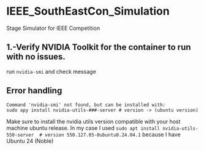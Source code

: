 # IEEE_SouthEastCon_Simulation
Stage Simulator for IEEE Competition


## 1.-Verify NVIDIA Toolkit for the container to run with no issues.

run `nvidia-smi` and check message

## Error handling

    Command 'nvidia-smi' not found, but can be installed with:
    sudo apy install nvidia-utils-###-server # version -> (ubuntu version)

Make sure to install the nvidia utils version compatible with your host machine ubuntu release.
In my case I used
`sudo apt install nvidia-utils-550-server  # version 550.127.05-0ubuntu0.24.04.1`
because I have Ubuntu 24 (Noble)


